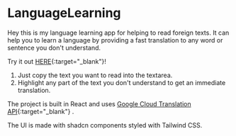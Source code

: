 # LanguageLearning

Hey this is my language learning app for helping to read foreign texts. It can help you to learn a language by providing a fast translation to any word or sentence you don't understand.

Try it out [HERE](https://google.com/){:target="\_blank"}!

1. Just copy the text you want to read into the textarea.
2. Highlight any part of the text you don't understand to get an immediate translation.

The project is built in React and uses [Google Cloud Translation API](https://cloud.google.com/translate?hl=en){:target="\_blank"}
.

The UI is made with shadcn components styled with Tailwind CSS.
